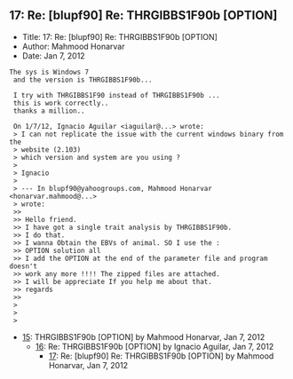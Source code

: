 ## 17: Re: [blupf90] Re: THRGIBBS1F90b [OPTION]

- Title: 17: Re: [blupf90] Re: THRGIBBS1F90b [OPTION]
- Author: Mahmood Honarvar
- Date: Jan 7, 2012

```
The sys is Windows 7
 and the version is THRGIBBS1F90b...

 I try with THRGIBBS1F90 instead of THRGIBBS1F90b ...
 this is work correctly..
 thanks a million..

 On 1/7/12, Ignacio Aguilar <iaguilar@...> wrote:
 > I can not replicate the issue with the current windows binary from the
 > website (2.103)
 > which version and system are you using ?
 >
 > Ignacio
 >
 > --- In blupf90@yahoogroups.com, Mahmood Honarvar <honarvar.mahmood@...>
 > wrote:
 >>
 >> Hello friend.
 >> I have got a single trait analysis by THRGIBBS1F90b.
 >> I do that.
 >> I wanna Obtain the EBVs of animal. SO I use the :
 >> OPTION solution all
 >> I add the OPTION at the end of the parameter file and program doesn't
 >> work any more !!!! The zipped files are attached.
 >> I will be appreciate If you help me about that.
 >> regards
 >>
 >
 >
 > 
```

- [15](0015.md): THRGIBBS1F90b [OPTION] by Mahmood Honarvar, Jan 7, 2012
    - [16](0016.md): Re: THRGIBBS1F90b [OPTION] by Ignacio Aguilar, Jan 7, 2012
        - [17](0017.md): Re: [blupf90] Re: THRGIBBS1F90b [OPTION] by Mahmood Honarvar, Jan 7, 2012
